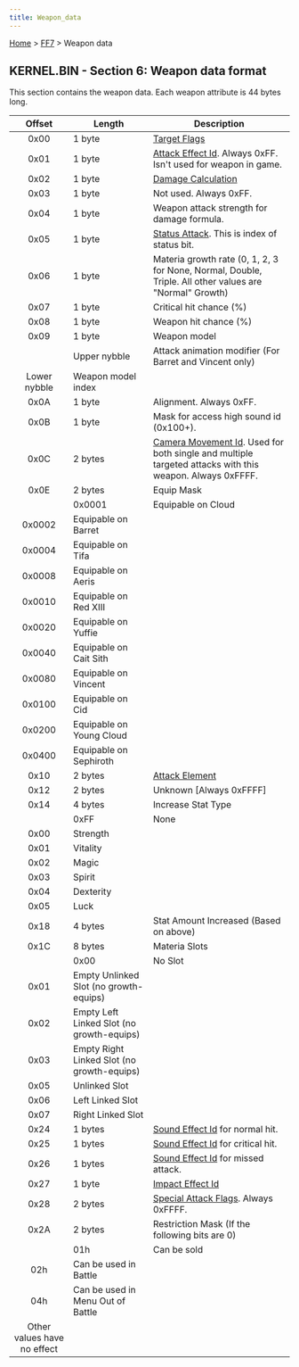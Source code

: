 ```yaml
---
title: Weapon_data
---
```


[Home](../index.md) > [FF7](../FF7.md) > Weapon data

## KERNEL.BIN - Section 6: Weapon data format

This section contains the weapon data. Each weapon attribute is 44 bytes long.

|           Offset            | Length                                     | Description                                                                                                                                              |
|:---------------------------:|--------------------------------------------|----------------------------------------------------------------------------------------------------------------------------------------------------------|
|            0x00             | 1 byte                                     | [Target Flags](Battle/Targeting_Data.md)                                                                                                     |
|            0x01             | 1 byte                                     | [Attack Effect Id](Battle/Attack_Effect_Id_List.md). Always 0xFF. Isn't used for weapon in game.                                             |
|            0x02             | 1 byte                                     | [Damage Calculation](Battle/Damage_Calculation.md)                                                                                           |
|            0x03             | 1 byte                                     | Not used. Always 0xFF.                                                                                                                                   |
|            0x04             | 1 byte                                     | Weapon attack strength for damage formula.                                                                                                               |
|            0x05             | 1 byte                                     | [Status Attack](Battle/Status_Effects.md). This is index of status bit.                                                                      |
|            0x06             | 1 byte                                     | Materia growth rate (0, 1, 2, 3 for None, Normal, Double, Triple. All other values are "Normal" Growth)                                                  |
|            0x07             | 1 byte                                     | Critical hit chance (%)                                                                                                                                  |
|            0x08             | 1 byte                                     | Weapon hit chance (%)                                                                                                                                    |
|            0x09             | 1 byte                                     | Weapon model                                                                                                                                             |
|                             | Upper nybble                               | Attack animation modifier (For Barret and Vincent only)                                                                                                  |
|        Lower nybble         | Weapon model index                         |                                                                                                                                                          |
|            0x0A             | 1 byte                                     | Alignment. Always 0xFF.                                                                                                                                  |
|            0x0B             | 1 byte                                     | Mask for access high sound id (0x100+).                                                                                                                  |
|            0x0C             | 2 bytes                                    | [Camera Movement Id](Battle/Camera_Movement_Id_List.md). Used for both single and multiple targeted attacks with this weapon. Always 0xFFFF. |
|            0x0E             | 2 bytes                                    | Equip Mask                                                                                                                                               |
|                             | 0x0001                                     | Equipable on Cloud                                                                                                                                       |
|           0x0002            | Equipable on Barret                        |                                                                                                                                                          |
|           0x0004            | Equipable on Tifa                          |                                                                                                                                                          |
|           0x0008            | Equipable on Aeris                         |                                                                                                                                                          |
|           0x0010            | Equipable on Red XIII                      |                                                                                                                                                          |
|           0x0020            | Equipable on Yuffie                        |                                                                                                                                                          |
|           0x0040            | Equipable on Cait Sith                     |                                                                                                                                                          |
|           0x0080            | Equipable on Vincent                       |                                                                                                                                                          |
|           0x0100            | Equipable on Cid                           |                                                                                                                                                          |
|           0x0200            | Equipable on Young Cloud                   |                                                                                                                                                          |
|           0x0400            | Equipable on Sephiroth                     |                                                                                                                                                          |
|            0x10             | 2 bytes                                    | [Attack Element](Battle/Elemental_Data.md)                                                                                                   |
|            0x12             | 2 bytes                                    | Unknown \[Always 0xFFFF\]                                                                                                                                |
|            0x14             | 4 bytes                                    | Increase Stat Type                                                                                                                                       |
|                             | 0xFF                                       | None                                                                                                                                                     |
|            0x00             | Strength                                   |                                                                                                                                                          |
|            0x01             | Vitality                                   |                                                                                                                                                          |
|            0x02             | Magic                                      |                                                                                                                                                          |
|            0x03             | Spirit                                     |                                                                                                                                                          |
|            0x04             | Dexterity                                  |                                                                                                                                                          |
|            0x05             | Luck                                       |                                                                                                                                                          |
|            0x18             | 4 bytes                                    | Stat Amount Increased (Based on above)                                                                                                                   |
|            0x1C             | 8 bytes                                    | Materia Slots                                                                                                                                            |
|                             | 0x00                                       | No Slot                                                                                                                                                  |
|            0x01             | Empty Unlinked Slot (no growth-equips)     |                                                                                                                                                          |
|            0x02             | Empty Left Linked Slot (no growth-equips)  |                                                                                                                                                          |
|            0x03             | Empty Right Linked Slot (no growth-equips) |                                                                                                                                                          |
|            0x05             | Unlinked Slot                              |                                                                                                                                                          |
|            0x06             | Left Linked Slot                           |                                                                                                                                                          |
|            0x07             | Right Linked Slot                          |                                                                                                                                                          |
|            0x24             | 1 bytes                                    | [Sound Effect Id](Battle/Sound_Effect_Id_List.md) for normal hit.                                                                            |
|            0x25             | 1 bytes                                    | [Sound Effect Id](Battle/Sound_Effect_Id_List.md) for critical hit.                                                                          |
|            0x26             | 1 bytes                                    | [Sound Effect Id](Battle/Sound_Effect_Id_List.md) for missed attack.                                                                         |
|            0x27             | 1 byte                                     | [Impact Effect Id](Battle/Impact_Effect_Id_List.md)                                                                                          |
|            0x28             | 2 bytes                                    | [Special Attack Flags](Battle/Special_Attack_Flags.md). Always 0xFFFF.                                                                       |
|            0x2A             | 2 bytes                                    | Restriction Mask (If the following bits are 0)                                                                                                           |
|                             | 01h                                        | Can be sold                                                                                                                                              |
|             02h             | Can be used in Battle                      |                                                                                                                                                          |
|             04h             | Can be used in Menu Out of Battle          |                                                                                                                                                          |
| Other values have no effect |                                            |                                                                                                                                                          |
